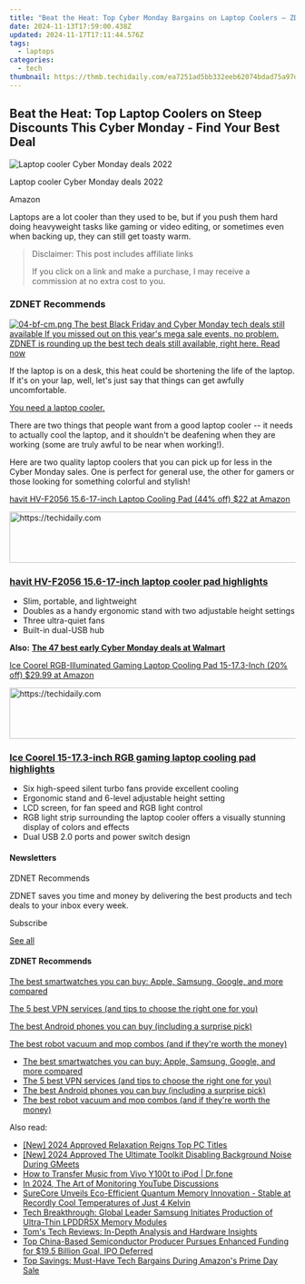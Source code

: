 ```yaml
---
title: "Beat the Heat: Top Cyber Monday Bargains on Laptop Coolers – ZDNet's Exclusive Pick for 2Amo"
date: 2024-11-13T17:59:00.438Z
updated: 2024-11-17T17:11:44.576Z
tags:
  - laptops
categories:
  - tech
thumbnail: https://thmb.techidaily.com/ea7251ad5bb332eeb62074bdad75a97d412bc5c90367153732b7b65655c151cd.jpg
---
```


## Beat the Heat: Top Laptop Coolers on Steep Discounts This Cyber Monday - Find Your Best Deal

![Laptop cooler Cyber Monday deals 2022](https://www.zdnet.com/a/img/resize/764b37c3c1bb2679ab1335102deb13a438688073/2022/11/27/7c75d187-1807-4f51-9b6c-8d1d30c3a34b/untitled-1.jpg?auto=webp&width=1280)

Laptop cooler Cyber Monday deals 2022

Amazon

Laptops are a lot cooler than they used to be, but if you push them hard doing heavyweight tasks like gaming or video editing, or sometimes even when backing up, they can still get toasty warm.

>  Disclaimer: This post includes affiliate links
>
>  If you click on a link and make a purchase, I may receive a commission at no extra cost to you.
>

### **ZDNET** Recommends

[![04-bf-cm.png](https://www.zdnet.com/a/img/resize/954e855aae296b0590d40ff6eba4167fd27f3d67/2022/11/29/2911e8eb-1a11-4aa3-8ff7-015c7e854046/04-bf-cm.png?auto=webp&fit=crop&frame=1&height=238.5&width=459) The best Black Friday and Cyber Monday tech deals still available If you missed out on this year's mega sale events, no problem. ZDNET is rounding up the best tech deals still available, right here.  Read now](https://www.zdnet.com/collection/cyber-monday/)

If the laptop is on a desk, this heat could be shortening the life of the laptop. If it's on your lap, well, let's just say that things can get awfully uncomfortable.

[You need a laptop cooler.](https://www.zdnet.com/article/best-laptop-cooling-pad/)

There are two things that people want from a good laptop cooler -- it needs to actually cool the laptop, and it shouldn't be deafening when they are working (some are truly awful to be near when working!).

Here are two quality laptop coolers that you can pick up for less in the Cyber Monday sales. One is perfect for general use, the other for gamers or those looking for something colorful and stylish!

[havit HV-F2056 15.6-17-inch Laptop Cooling Pad (44% off) $22 at Amazon](https://buy.geni.us/Proxy.ashx?TSID=368250&GR%5FURL=https%3A%2F%2Fwww.amazon.com%2FHV-F2056-15-6-17-Laptop-Cooler-Cooling%2Fdp%2FB00NNMB3KS%2F%3Ftag%3Dzd-buy-button-20%26ascsubtag%3D%5F%5FCOM%5FCLICK%5FID%5F%5F%7Cd6cee172-5ea9-4631-ac32-cb82f5c506c6%7Cdtp&dtb=1)

<!-- affiliate ads begin -->
<a href="https://appsumo.8odi.net/c/5597632/2151859/7443" target="_top" id="2151859">
  <img src="//a.impactradius-go.com/display-ad/7443-2151859" border="0" alt="https://techidaily.com" width="728" height="90"/>
</a>
<img height="0" width="0" src="https://appsumo.8odi.net/i/5597632/2151859/7443" style="position:absolute;visibility:hidden;" border="0" />
<!-- affiliate ads end -->

### [havit HV-F2056 15.6-17-inch laptop cooler pad highlights](https://buy.geni.us/Proxy.ashx?TSID=368250&GR%5FURL=https%3A%2F%2Fwww.amazon.com%2FHV-F2056-15-6-17-Laptop-Cooler-Cooling%2Fdp%2FB00NNMB3KS%2F%3Ftag%3Dzd-buy-button-20%26ascsubtag%3D%5F%5FCOM%5FCLICK%5FID%5F%5F%7Cd6cee172-5ea9-4631-ac32-cb82f5c506c6%7Cdtp&dtb=1)

* Slim, portable, and lightweight
* Doubles as a handy ergonomic stand with two adjustable height settings
* Three ultra-quiet fans
* Built-in dual-USB hub

**Also:** [**The 47 best early Cyber Monday deals at Walmart**](https://www.zdnet.com/article/walmart-cyber-monday-deals-november-28-2022/)

[Ice Coorel RGB-Illuminated Gaming Laptop Cooling Pad 15-17.3-Inch (20% off) $29.99 at Amazon](https://buy.geni.us/Proxy.ashx?TSID=368250&GR%5FURL=https%3A%2F%2Fwww.amazon.com%2Fdp%2FB087WF59N1%3FlinkCode%3Dogi%26th%3D1%26psc%3D1%26tag%3Dzd-buy-button-20%26ascsubtag%3D%5F%5FCOM%5FCLICK%5FID%5F%5F%7Cd6cee172-5ea9-4631-ac32-cb82f5c506c6%7Cdtp&dtb=1)

<!-- affiliate ads begin -->
<a href="https://appsumo.8odi.net/c/5597632/2123735/7443" target="_top" id="2123735">
  <img src="//a.impactradius-go.com/display-ad/7443-2123735" border="0" alt="https://techidaily.com" width="600" height="90"/>
</a>
<img height="0" width="0" src="https://appsumo.8odi.net/i/5597632/2123735/7443" style="position:absolute;visibility:hidden;" border="0" />
<!-- affiliate ads end -->

### [Ice Coorel 15-17.3-inch RGB gaming laptop cooling pad highlights](https://buy.geni.us/Proxy.ashx?TSID=368250&GR%5FURL=https%3A%2F%2Fwww.amazon.com%2FICE-COOREL-Cooling-15-6-17-3-Adjustable%2Fdp%2FB087WF59N1%2F%3Ftag%3Dzd-buy-button-20%26ascsubtag%3D%5F%5FCOM%5FCLICK%5FID%5F%5F%7Cd6cee172-5ea9-4631-ac32-cb82f5c506c6%7Cdtp&dtb=1)

* Six high-speed silent turbo fans provide excellent cooling
* Ergonomic stand and 6-level adjustable height setting
* LCD screen, for fan speed and RGB light control
* RGB light strip surrounding the laptop cooler offers a visually stunning display of colors and effects
* Dual USB 2.0 ports and power switch design

#### Newsletters

ZDNET Recommends

ZDNET saves you time and money by delivering the best products and tech deals to your inbox every week.

 Subscribe

[See all](https://www.zdnet.com/newsletters/)

#### **ZDNET** Recommends

[The best smartwatches you can buy: Apple, Samsung, Google, and more compared](https://www.zdnet.com/article/best-smartwatch/ "The best smartwatches you can buy: Apple, Samsung, Google, and more compared")

[The 5 best VPN services (and tips to choose the right one for you)](https://www.zdnet.com/article/best-vpn/ "The 5 best VPN services (and tips to choose the right one for you)")

[The best Android phones you can buy (including a surprise pick)](https://www.zdnet.com/article/best-android-phone/ "The best Android phones you can buy (including a surprise pick)")

[The best robot vacuum and mop combos (and if they're worth the money)](https://www.zdnet.com/article/best-robot-vacuum-mop/ "The best robot vacuum and mop combos (and if they're worth the money)")

* [The best smartwatches you can buy: Apple, Samsung, Google, and more compared](https://www.zdnet.com/article/best-smartwatch/ "The best smartwatches you can buy: Apple, Samsung, Google, and more compared")
* [The 5 best VPN services (and tips to choose the right one for you)](https://www.zdnet.com/article/best-vpn/ "The 5 best VPN services (and tips to choose the right one for you)")
* [The best Android phones you can buy (including a surprise pick)](https://www.zdnet.com/article/best-android-phone/ "The best Android phones you can buy (including a surprise pick)")
* [The best robot vacuum and mop combos (and if they're worth the money)](https://www.zdnet.com/article/best-robot-vacuum-mop/ "The best robot vacuum and mop combos (and if they're worth the money)")

<ins class="adsbygoogle"
     style="display:block"
     data-ad-format="autorelaxed"
     data-ad-client="ca-pub-7571918770474297"
     data-ad-slot="1223367746"></ins>

<ins class="adsbygoogle"
     style="display:block"
     data-ad-client="ca-pub-7571918770474297"
     data-ad-slot="8358498916"
     data-ad-format="auto"
     data-full-width-responsive="true"></ins>

<span class="atpl-alsoreadstyle">Also read:</span>
<div><ul>
<li><a href="https://screen-sharing-recording.techidaily.com/new-2024-approved-relaxation-reigns-top-pc-titles/"><u>[New] 2024 Approved Relaxation Reigns Top PC Titles</u></a></li>
<li><a href="https://remote-screen-capture.techidaily.com/new-2024-approved-the-ultimate-toolkit-disabling-background-noise-during-gmeets/"><u>[New] 2024 Approved The Ultimate Toolkit Disabling Background Noise During GMeets</u></a></li>
<li><a href="https://android-transfer.techidaily.com/how-to-transfer-music-from-vivo-y100t-to-ipod-drfone-by-drfone-transfer-from-android-transfer-from-android/"><u>How to Transfer Music from Vivo Y100t to iPod | Dr.fone</u></a></li>
<li><a href="https://some-approaches.techidaily.com/in-2024-the-art-of-monitoring-youtube-discussions/"><u>In 2024, The Art of Monitoring YouTube Discussions</u></a></li>
<li><a href="https://hardware-reviews.techidaily.com/surecore-unveils-eco-efficient-quantum-memory-innovation-stable-at-recordly-cool-temperatures-of-just-4-kelvin/"><u>SureCore Unveils Eco-Efficient Quantum Memory Innovation - Stable at Recordly Cool Temperatures of Just 4 Kelvin</u></a></li>
<li><a href="https://hardware-reviews.techidaily.com/tech-breakthrough-global-leader-samsung-initiates-production-of-ultra-thin-lpddr5x-memory-modules/"><u>Tech Breakthrough: Global Leader Samsung Initiates Production of Ultra-Thin LPDDR5X Memory Modules</u></a></li>
<li><a href="https://hardware-reviews.techidaily.com/toms-tech-reviews-in-depth-analysis-and-hardware-insights/"><u>Tom's Tech Reviews: In-Depth Analysis and Hardware Insights</u></a></li>
<li><a href="https://hardware-reviews.techidaily.com/top-china-based-semiconductor-producer-pursues-enhanced-funding-for-195-billion-goal-ipo-deferred/"><u>Top China-Based Semiconductor Producer Pursues Enhanced Funding for $19.5 Billion Goal, IPO Deferred</u></a></li>
<li><a href="https://tech-renaissance.techidaily.com/top-savings-must-have-tech-bargains-during-amazons-prime-day-sale/"><u>Top Savings: Must-Have Tech Bargains During Amazon's Prime Day Sale</u></a></li>
</ul></div>

